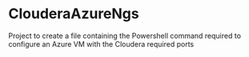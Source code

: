 # ClouderaAzureNgs
Project to create a file containing the Powershell command required to configure an Azure VM with the Cloudera required ports
